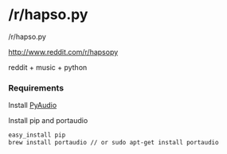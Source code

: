# /r/hapso.py

/r/hapso.py

http://www.reddit.com/r/hapsopy

reddit + music + python


### Requirements

Install [PyAudio](http://people.csail.mit.edu/hubert/pyaudio/)

Install pip and portaudio
```sh
easy_install pip
brew install portaudio // or sudo apt-get install portaudio
```
